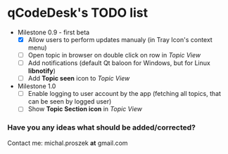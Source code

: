 # qCodeDesk's TODO list
* Milestone 0.9 - first beta
  - [x] Allow users to perform updates manualy (in Tray Icon's context menu) 
  - [ ] Open topic in browser on double click on row in *Topic View*
  - [ ] Add notifications (default Qt baloon for Windows, but for Linux **libnotify**)
  - [ ] Add **Topic seen** icon to *Topic View*
  
* Milestone 1.0
  - [ ] Enable logging to user account by the app (fetching all topics, that can be seen by logged user)
  - [ ] Show **Topic Section icon** in *Topic View*
  
### Have you any ideas what should be added/corrected?
Contact me: michal.proszek **at** gmail.com
